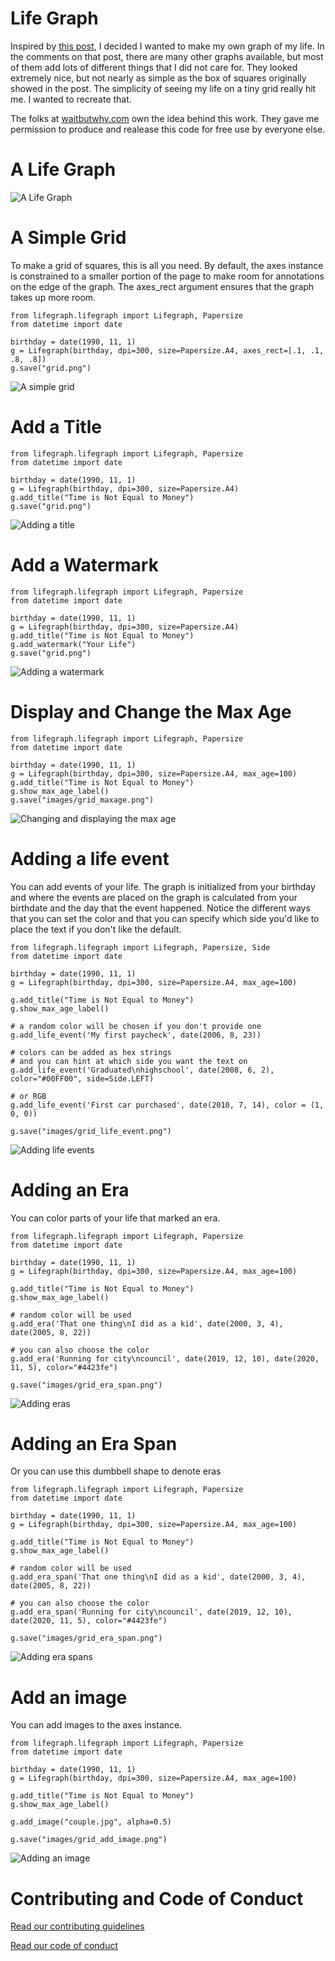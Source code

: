 <!-- Images -->
[alife]: examples/images/alife.png "A Life Graph"
[grid]: examples/images/grid.png "A Simple Grid"
[grid_with_title]: examples/images/grid_with_title.png "With a Title"
[grid_with_watermark]: examples/images/grid_with_watermark.png "With a Watermark"
[grid_maxage]: examples/images/grid_maxage.png "Adding the max age"
[grid_life_event]: examples/images/grid_life_event.png "A life event"
[grid_era]: examples/images/grid_era.png "An era"
[grid_era_span]: examples/images/grid_era_span.png "An era span"
[grid_add_image]: examples/images/grid_add_image.png "Add an image"

# Life Graph
Inspired by [this post](https://waitbutwhy.com/2014/05/life-weeks.html), I decided I wanted to make my own graph of my life.
In the comments on that post, there are many other graphs available, but most of them add lots of different things that I did
not care for. They looked extremely nice, but not nearly as simple as the box of squares originally showed in the post. The simplicity
of seeing my life on a tiny grid really hit me. I wanted to recreate that.

The folks at [waitbutwhy.com](https://waitbutwhy.com) own the idea behind this work. They gave me permission to produce and realease
this code for free use by everyone else.

# A Life Graph
![A Life Graph][alife]

# A Simple Grid
To make a grid of squares, this is all you need.
By default, the axes instance is constrained to a smaller portion of the page to make
room for annotations on the edge of the graph. The axes_rect argument ensures that the graph
takes up more room.
```
from lifegraph.lifegraph import Lifegraph, Papersize
from datetime import date

birthday = date(1990, 11, 1)
g = Lifegraph(birthday, dpi=300, size=Papersize.A4, axes_rect=[.1, .1, .8, .8])
g.save("grid.png")
```

![A simple grid][grid]

# Add a Title
```
from lifegraph.lifegraph import Lifegraph, Papersize
from datetime import date

birthday = date(1990, 11, 1)
g = Lifegraph(birthday, dpi=300, size=Papersize.A4)
g.add_title("Time is Not Equal to Money")
g.save("grid.png")
```

![Adding a title][grid_with_title]

# Add a Watermark
```
from lifegraph.lifegraph import Lifegraph, Papersize
from datetime import date

birthday = date(1990, 11, 1)
g = Lifegraph(birthday, dpi=300, size=Papersize.A4)
g.add_title("Time is Not Equal to Money")
g.add_watermark("Your Life")
g.save("grid.png")
```

![Adding a watermark][grid_with_watermark]

# Display and Change the Max Age
```
from lifegraph.lifegraph import Lifegraph, Papersize
from datetime import date

birthday = date(1990, 11, 1)
g = Lifegraph(birthday, dpi=300, size=Papersize.A4, max_age=100)
g.add_title("Time is Not Equal to Money")
g.show_max_age_label()
g.save("images/grid_maxage.png")
```

![Changing and displaying the max age][grid_maxage]

# Adding a life event
You can add events of your life. The graph is initialized from your birthday and where
the events are placed on the graph is calculated from your birthdate and the day that 
the event happened. Notice the different ways that you can set the color and that
you can specify which side you'd like to place the text if you don't like the default.

```
from lifegraph.lifegraph import Lifegraph, Papersize, Side
from datetime import date

birthday = date(1990, 11, 1)
g = Lifegraph(birthday, dpi=300, size=Papersize.A4, max_age=100)

g.add_title("Time is Not Equal to Money")
g.show_max_age_label()

# a random color will be chosen if you don't provide one
g.add_life_event('My first paycheck', date(2006, 8, 23))

# colors can be added as hex strings
# and you can hint at which side you want the text on
g.add_life_event('Graduated\nhighschool', date(2008, 6, 2), color="#00FF00", side=Side.LEFT)

# or RGB
g.add_life_event('First car purchased', date(2010, 7, 14), color = (1, 0, 0))

g.save("images/grid_life_event.png")
```

![Adding life events][grid_life_event]

# Adding an Era
You can color parts of your life that marked an era.
```
from lifegraph.lifegraph import Lifegraph, Papersize
from datetime import date

birthday = date(1990, 11, 1)
g = Lifegraph(birthday, dpi=300, size=Papersize.A4, max_age=100)

g.add_title("Time is Not Equal to Money")
g.show_max_age_label()

# random color will be used
g.add_era('That one thing\nI did as a kid', date(2000, 3, 4), date(2005, 8, 22))

# you can also choose the color
g.add_era('Running for city\ncouncil', date(2019, 12, 10), date(2020, 11, 5), color="#4423fe")

g.save("images/grid_era_span.png")
```

![Adding eras][grid_era]

# Adding an Era Span
Or you can use this dumbbell shape to denote eras
```
from lifegraph.lifegraph import Lifegraph, Papersize
from datetime import date

birthday = date(1990, 11, 1)
g = Lifegraph(birthday, dpi=300, size=Papersize.A4, max_age=100)

g.add_title("Time is Not Equal to Money")
g.show_max_age_label()

# random color will be used
g.add_era_span('That one thing\nI did as a kid', date(2000, 3, 4), date(2005, 8, 22))

# you can also choose the color
g.add_era_span('Running for city\ncouncil', date(2019, 12, 10), date(2020, 11, 5), color="#4423fe")

g.save("images/grid_era_span.png")
```

![Adding era spans][grid_era_span]

# Add an image
You can add images to the axes instance.
```
from lifegraph.lifegraph import Lifegraph, Papersize
from datetime import date

birthday = date(1990, 11, 1)
g = Lifegraph(birthday, dpi=300, size=Papersize.A4, max_age=100)

g.add_title("Time is Not Equal to Money")
g.show_max_age_label()

g.add_image("couple.jpg", alpha=0.5)

g.save("images/grid_add_image.png")
```
![Adding an image][grid_add_image]

# Contributing and Code of Conduct
[Read our contributing guidelines](docs/CONTRIBUTING)

[Read our code of conduct](docs/CODE_OF_CONDUCT.md)